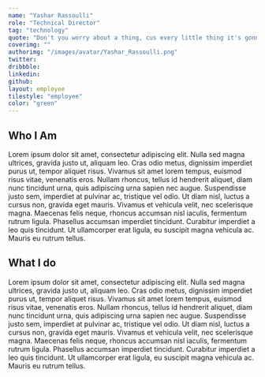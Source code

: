 ```yaml
---
name: "Yashar Rassoulli"
role: "Technical Director"
tag: "technology"
quote: "Don't you worry about a thing, cus every little thing it's gonn be alright"
coverimg: ""
authorimg: "/images/avatar/Yashar_Rassoulli.png"
twitter:
dribbble:
linkedin:
github:
layout: employee
tilestyle: "employee"
color: "green"
---
```


## Who I Am

Lorem ipsum dolor sit amet, consectetur adipiscing elit. Nulla sed magna ultrices, gravida justo ut, aliquam leo. Cras odio metus, dignissim imperdiet purus ut, tempor aliquet risus. Vivamus sit amet lorem tempus, euismod risus vitae, venenatis eros. Nullam rhoncus, tellus id hendrerit aliquet, diam nunc tincidunt urna, quis adipiscing urna sapien nec augue. Suspendisse justo sem, imperdiet at pulvinar ac, tristique vel odio. Ut diam nisl, luctus a cursus non, gravida eget mauris. Vivamus et vehicula velit, nec scelerisque magna. Maecenas felis neque, rhoncus accumsan nisl iaculis, fermentum rutrum ligula. Phasellus accumsan imperdiet tincidunt. Curabitur imperdiet a leo quis tincidunt. Ut ullamcorper erat ligula, eu suscipit magna vehicula ac. Mauris eu rutrum tellus.

## What I do

Lorem ipsum dolor sit amet, consectetur adipiscing elit. Nulla sed magna ultrices, gravida justo ut, aliquam leo. Cras odio metus, dignissim imperdiet purus ut, tempor aliquet risus. Vivamus sit amet lorem tempus, euismod risus vitae, venenatis eros. Nullam rhoncus, tellus id hendrerit aliquet, diam nunc tincidunt urna, quis adipiscing urna sapien nec augue. Suspendisse justo sem, imperdiet at pulvinar ac, tristique vel odio. Ut diam nisl, luctus a cursus non, gravida eget mauris. Vivamus et vehicula velit, nec scelerisque magna. Maecenas felis neque, rhoncus accumsan nisl iaculis, fermentum rutrum ligula. Phasellus accumsan imperdiet tincidunt. Curabitur imperdiet a leo quis tincidunt. Ut ullamcorper erat ligula, eu suscipit magna vehicula ac. Mauris eu rutrum tellus.